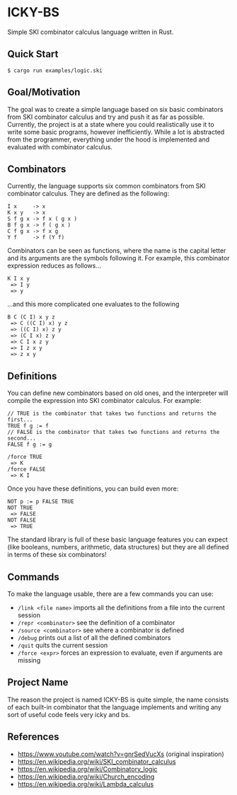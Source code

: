 # ICKY-BS
Simple SKI combinator calculus language written in Rust.

## Quick Start
```console
$ cargo run examples/logic.ski
```

## Goal/Motivation
The goal was to create a simple language based on six basic combinators from SKI combinator calculus and try and push it as far as possible. Currently, the project is at a state where you could realistically use it to write some basic programs, however inefficiently. While a lot is abstracted from the programmer, everything under the hood is implemented and evaluated with combinator calculus.

## Combinators
Currently, the language supports six common combinators from SKI combinator calculus. They are defined as the following:
```
I x     -> x
K x y   -> x
S f g x -> f x ( g x )
B f g x -> f ( g x )
C f g x -> f x g
Y f     -> f (Y f)
```

Combinators can be seen as functions, where the name is the capital letter and its arguments are the symbols following it. For example, this combinator expression reduces as follows...
```
K I x y
 => I y
 => y
```
...and this more complicated one evaluates to the following
```
B C (C I) x y z
 => C ((C I) x) y z
 => ((C I) x) z y
 => (C I x) z y
 => C I x z y
 => I z x y
 => z x y
```

## Definitions
You can define new combinators based on old ones, and the interpreter will compile the expression into SKI combinator calculus. For example:
```
// TRUE is the combinator that takes two functions and returns the first...
TRUE f g := f
// FALSE is the combinator that takes two functions and returns the second...
FALSE f g := g

/force TRUE
 => K
/force FALSE
 => K I
```
Once you have these definitions, you can build even more:
```
NOT p := p FALSE TRUE
NOT TRUE
 => FALSE
NOT FALSE
 => TRUE
```
The standard library is full of these basic language features you can expect (like booleans, numbers, arithmetic, data structures) but they are all defined in terms of these six combinators!

## Commands
To make the language usable, there are a few commands you can use:
- `/link <file name>` imports all the definitions from a file into the current session
- `/repr <combinator>` see the definition of a combinator
- `/source <combinator>` see where a combinator is defined
- `/debug` prints out a list of all the defined combinators
- `/quit` quits the current session
- `/force <expr>` forces an expression to evaluate, even if arguments are missing

## Project Name
The reason the project is named ICKY-BS is quite simple, the name consists of each built-in combinator that the language implements and writing any sort of useful code feels very icky and bs.

## References
- https://www.youtube.com/watch?v=gnrSedVucXs (original inspiration)
- https://en.wikipedia.org/wiki/SKI_combinator_calculus
- https://en.wikipedia.org/wiki/Combinatory_logic
- https://en.wikipedia.org/wiki/Church_encoding
- https://en.wikipedia.org/wiki/Lambda_calculus
